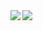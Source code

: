<a>
  <img align="left" src="https://github-readme-stats.vercel.app/api?username=ya-s-u&count_private=true&show_icons=true" />
</a>
<a>
  <img align="left" src="https://github-readme-stats.vercel.app/api/top-langs/?username=ya-s-u" />
</a>
